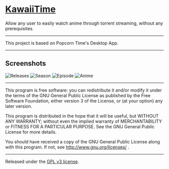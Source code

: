 # [KawaiiTime](https://github.com/gogodr/popcorn-desktop)

Allow any user to easily watch anime through torrent streaming, without any prerequisites.

***
This project is based on Popcorn Time's Desktop App.
***

## Screenshots
![Releases](http://i.imgur.com/EgLrnmA.png)
![Season](http://i.imgur.com/fJ7nYou.png)
![Episode](http://i.imgur.com/q8Dns12.png)
![Anime](http://i.imgur.com/eZ4uZLz.png)


***

This program is free software: you can redistribute it and/or modify it under the terms of the GNU General Public License as published by the Free Software Foundation, either version 3 of the License, or (at your option) any later version.

This program is distributed in the hope that it will be useful, but WITHOUT ANY WARRANTY; without even the implied warranty of MERCHANTABILITY or FITNESS FOR A PARTICULAR PURPOSE.  See the GNU General Public License for more details.

You should have received a copy of the GNU General Public License along with this program.  If not, see http://www.gnu.org/licenses/ .

***

Released under the [GPL v3 license](LICENSE.txt).
